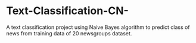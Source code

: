 # Text-Classification-CN-

A text classification project using Naive Bayes algorithm to predict class of news from training data of 20 newsgroups dataset.
